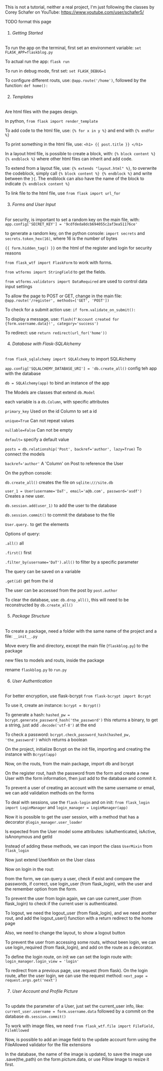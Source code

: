 This is not a tutorial, neither a real project, I'm just following the classes by Corey Schafer on YouTube:
https://www.youtube.com/user/schafer5/

TODO format this page

1. ###### Getting Started

To run the app on the terminal, first set an environment variable:
   `set FLASK_APP=flaskblog.py`
   
To actual run the app:
    `flask run`

To run in debug mode, first set:
    `set FLASK_DEBUG=1`

To configure different routs, use:
`@app.route('/home')`, followed by the function: `def home():`


2. ###### Templates

Are html files with the pages design.

In python, `from flask import render_template`

To add code to the html file, use:
`{% for x in y %}` and end with `{% endfor %}`

To print something in the html file, use:
`<h1> {{ post.title }} </h1>`

In a layout html file, is possible to create a block, with: `{% block content %} {% endblock %}`
where other html files can inherit and add code.

To extend from a layout file, use: `{% extends "layout.html" %}`,
to overwrite the codeblock, simply call `{% block content %} {% endblock %}` and write between the `}{`.
The endblock can also have the name of the block to indicate `{% endblock content %}`

To link file to the html file, use `from flask import url_for`

3. ###### Forms and User Input

For security, is important to set a random key on the main file, with:
`app.config['SECRET_KEY'] = '9cdfdeda8dcb694055c2af3ea51176ce'`

to generate a random key, on the python console:
`import secrets` and `secrets.token_hex(16)`, where 16 is the number of bytes

`{{ form.hidden_tag() }}` on the html of the register and login for security reasons

`from flask_wtf import FlaskForm` to work with forms.

`from wtforms import StringField` to get the fields.

`from wtforms.validators import DataRequired` are used to control data input settings

To allow the page to POST or GET, change in the main file:
`@app.route('/register', methods=['GET', 'POST'])`

To check for a submit action use: `if form.validate_on_submit():`

To display a message, use: `flash(f'Account created for {form.username.data}!', category='success')`

To redirect: use `return redirect(url_for('home'))`

4. ###### Database with Flask-SQLAlchemy

`from flask_sqlalchemy import SQLAlchemy` to import SQLAlchemy

`app.config['SQLALCHEMY_DATABASE_URI'] = 'db.create_all()` config teh app with the database

`db = SQLAlchemy(app)` to bind an instance of the app

The Models are classes that extend `db.Model`

each variable is a `db.Column`, with specific attributes

`primary_key` Used on the id Column to set a id

`unique=True` Can not repeat values

`nullable=False` Can not be empty

`default=` specify a default value

`posts = db.relationship('Post', backref='author', lazy=True)`
To connect the models

`backref='author'` A 'Column' on Post to reference the User

On the python console:

`db.create_all()` creates the file on `sqlite:///site.db`

`user_1 = User(username='DaT', email='a@b.com', password='asdf')`
Creates a new user.

`db.session.add(user_1)` to add the user to the database

`db.session.commit()` to commit the database to the file

`User.query.` to get the elements

Options of query:

`.all()` all

`.first()` first

`.filter_by(username='DaT').all()` to filter by a specific
parameter

The query can be saved on a variable

`.get(id)` get from the id

The user can be accessed from the post by `post.author`

To clear the database, use: `db.drop_all()`, this will need to be 
reconstructed by `db.create_all()`

5. ###### Package Structure

To create a package, need a folder with the same name of the project
and a file: `__init__.py`

Move every file and directory, except the main file (`flaskblog.py`) to the package

new files to models and routs, inside the package

rename `flaskblog.py` to `run.py`

6. ###### User Authentication

For better encryption, use flask-bcrypt
`from flask-bcrypt import Bcrypt`

To use it, create an instance: `bcrypt = Bcrypt()`

To generate a hash: `hashed_pw = bcrypt.generate_password_hash('the_password')`
this returns a binary, to get a string, just add `.decode('utf-8')` at the end

To check a password: `bcrypt.check_password_hash(hashed_pw, 'the_password')` which returns a boolean

On the project, initialize Bcrypt on the init file, importing and creating the instance with `Bcrypt(app)`

Now, on the routs, from the main package, import db and bcrypt

On the register rout, hash the password from the form and create a new User with the form information,
then just add to the database and commit it.

To prevent a user of creating an account with the same username or email, we can add validation methods on the forms

To deal with sessions, use the `flask-login` and on init:
`from flask_login import LoginManager` and `login_manager = LoginManager(app)`

Now it is possible to get the user session, with a method
that has a decorator `@login_manager.user_loader`

Is expected from the User model some attributes:
isAuthenticated, isActive, isAnonymous and getId

Instead of adding these methods, we can import the class `UserMixin` from `flask_login`

Now just extend UserMixin on the User class

Now on login in the rout:

from the form, we can query a user, check if exist and compare the passwords,
if correct, use login_user (from flask_login), with the user and the remember option from the form.

To prevent the user from login again, we can use current_user (from flask_login)
to check if the current user is authenticated.

To logout, we need the logout_user (from flask_login),
and we need another rout, and add the logout_user() function
with a return redirect to the home page

Also, we need to change the layout, to show a logout button

To prevent the user from accessing some routs, without been login, 
we can use login_required (from flask_login), and add on the route as a decorator.

To define the login route, on init we can set the login route with:
`login_manager.login_view = 'login'`

To redirect from a previous page, use request (from flask).
On the login route, after the user login, we can use the request method:
`next_page = request.args.get('next')`

7. ###### User Account and Profile Picture 

To update the parameter of a User, just set the current_user info, like:
`current_user.username = form.username.data` followed by a commit on the database
`db.session.commit()`

To work with image files, we need `from flask_wtf.file import FileField, FileAllowed`

Now, is possible to add an image field to the update account form
using the FileAllowed validator for the file extensions

In the database, the name of the image is updated, to save the image
use .save(the_path) on the form.picture.data, or use Pillow Image to resize it first.




